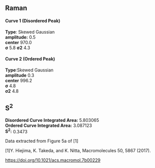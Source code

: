 ## Raman

#### Curve 1 (Disordered Peak)
**Type**: Skewed Gaussian\
**amplitude:** 0.5\
**center** 970.0\
**σ** 5.8
**σ2** 4.3


#### Curve 2 (Ordered Peak)
**Type**:Skewed Gaussian\
**amplitude** 0.3\
**center** 996.2\
**σ** 4.8\
**σ2** 4.8


## S<sup>2</sup>
**Disordered Curve Integrated Area:** 5.803065\
**Ordered Curve Integrated Area:** 3.087123\
**S<sup>2</sup>:** 0.3473











Data extracted from Figure 5a of [1]


[1]Y. Hiejima, K. Takeda, and K. Nitta, Macromolecules 50, 5867 (2017).



https://doi.org/10.1021/acs.macromol.7b00229
